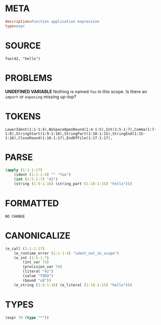 # META
~~~ini
description=Function application expression
type=expr
~~~
# SOURCE
~~~roc
foo(42, "hello")
~~~
# PROBLEMS
**UNDEFINED VARIABLE**
Nothing is named `foo` in this scope.
Is there an `import` or `exposing` missing up-top?

# TOKENS
~~~zig
LowerIdent(1:1-1:4),NoSpaceOpenRound(1:4-1:5),Int(1:5-1:7),Comma(1:7-1:8),StringStart(1:9-1:10),StringPart(1:10-1:15),StringEnd(1:15-1:16),CloseRound(1:16-1:17),EndOfFile(1:17-1:17),
~~~
# PARSE
~~~clojure
(apply (1:1-1:17)
	(ident (1:1-1:4) "" "foo")
	(int (1:5-1:7) "42")
	(string (1:9-1:16) (string_part (1:10-1:15) "hello")))
~~~
# FORMATTED
~~~roc
NO CHANGE
~~~
# CANONICALIZE
~~~clojure
(e_call (1:1-1:17)
	(e_runtime_error (1:1-1:4) "ident_not_in_scope")
	(e_int (1:5-1:7)
		(int_var 75)
		(precision_var 74)
		(literal "42")
		(value "TODO")
		(bound "u8"))
	(e_string (1:9-1:16) (e_literal (1:10-1:15) "hello")))
~~~
# TYPES
~~~clojure
(expr 79 (type "*"))
~~~